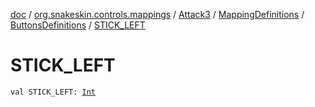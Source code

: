 [doc](../../../../index.md) / [org.snakeskin.controls.mappings](../../../index.md) / [Attack3](../../index.md) / [MappingDefinitions](../index.md) / [ButtonsDefinitions](index.md) / [STICK_LEFT](./-s-t-i-c-k_-l-e-f-t.md)

# STICK_LEFT

`val STICK_LEFT: `[`Int`](https://kotlinlang.org/api/latest/jvm/stdlib/kotlin/-int/index.html)